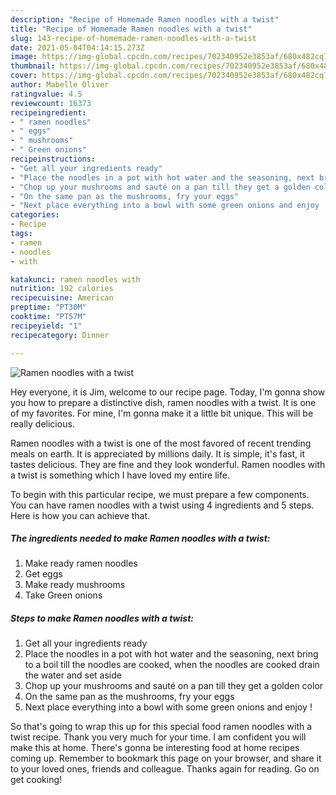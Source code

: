```yaml
---
description: "Recipe of Homemade Ramen noodles with a twist"
title: "Recipe of Homemade Ramen noodles with a twist"
slug: 143-recipe-of-homemade-ramen-noodles-with-a-twist
date: 2021-05-04T04:14:15.273Z
image: https://img-global.cpcdn.com/recipes/702340952e3853af/680x482cq70/ramen-noodles-with-a-twist-recipe-main-photo.jpg
thumbnail: https://img-global.cpcdn.com/recipes/702340952e3853af/680x482cq70/ramen-noodles-with-a-twist-recipe-main-photo.jpg
cover: https://img-global.cpcdn.com/recipes/702340952e3853af/680x482cq70/ramen-noodles-with-a-twist-recipe-main-photo.jpg
author: Mabelle Oliver
ratingvalue: 4.5
reviewcount: 16373
recipeingredient:
- " ramen noodles"
- " eggs"
- " mushrooms"
- " Green onions"
recipeinstructions:
- "Get all your ingredients ready"
- "Place the noodles in a pot with hot water and the seasoning, next bring to a boil till the noodles are cooked, when the noodles are cooked drain the water and set aside"
- "Chop up your mushrooms and sauté on a pan till they get a golden color"
- "On the same pan as the mushrooms, fry your eggs"
- "Next place everything into a bowl with some green onions and enjoy !"
categories:
- Recipe
tags:
- ramen
- noodles
- with

katakunci: ramen noodles with 
nutrition: 192 calories
recipecuisine: American
preptime: "PT30M"
cooktime: "PT57M"
recipeyield: "1"
recipecategory: Dinner

---
```



![Ramen noodles with a twist](https://img-global.cpcdn.com/recipes/702340952e3853af/680x482cq70/ramen-noodles-with-a-twist-recipe-main-photo.jpg)

Hey everyone, it is Jim, welcome to our recipe page. Today, I'm gonna show you how to prepare a distinctive dish, ramen noodles with a twist. It is one of my favorites. For mine, I'm gonna make it a little bit unique. This will be really delicious.

Ramen noodles with a twist is one of the most favored of recent trending meals on earth. It is appreciated by millions daily. It is simple, it's fast, it tastes delicious. They are fine and they look wonderful. Ramen noodles with a twist is something which I have loved my entire life.




To begin with this particular recipe, we must prepare a few components. You can have ramen noodles with a twist using 4 ingredients and 5 steps. Here is how you can achieve that.

<!--inarticleads1-->

##### The ingredients needed to make Ramen noodles with a twist:

1. Make ready  ramen noodles
1. Get  eggs
1. Make ready  mushrooms
1. Take  Green onions




<!--inarticleads2-->

##### Steps to make Ramen noodles with a twist:

1. Get all your ingredients ready
1. Place the noodles in a pot with hot water and the seasoning, next bring to a boil till the noodles are cooked, when the noodles are cooked drain the water and set aside
1. Chop up your mushrooms and sauté on a pan till they get a golden color
1. On the same pan as the mushrooms, fry your eggs
1. Next place everything into a bowl with some green onions and enjoy !




So that's going to wrap this up for this special food ramen noodles with a twist recipe. Thank you very much for your time. I am confident you will make this at home. There's gonna be interesting food at home recipes coming up. Remember to bookmark this page on your browser, and share it to your loved ones, friends and colleague. Thanks again for reading. Go on get cooking!
